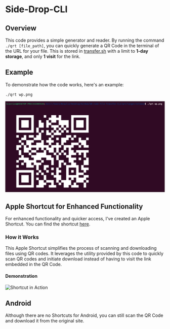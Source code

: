 # Side-Drop-CLI

## Overview
This code provides a simple generator and reader. By running the command `./qrt [file_path]`, you can quickly generate a QR Code in the terminal of the URL for your file. This is stored in [transfer.sh](https://transfer.sh/) with a limit to **1-day storage**, and only **1 visit** for the link. 

## Example
To demonstrate how the code works, here's an example:

```
./qrt wp.png
```

![QR Code Result](screenshot.png)

## Apple Shortcut for Enhanced Functionality
For enhanced functionality and quicker access, I've created an Apple Shortcut. You can find the shortcut [here](link_to_shortcut). 

### How it Works
This Apple Shortcut simplifies the process of scanning and downloading files using QR codes. It leverages the utility provided by this code to quickly scan QR codes and initiate download instead of having to visit the link embedded in the QR Code.

#### Demonstration
![Shortcut in Action](shortcut_action.gif)

## Android

Although there are no Shortcuts for Android, you can still scan the QR Code and download it from the original site.
